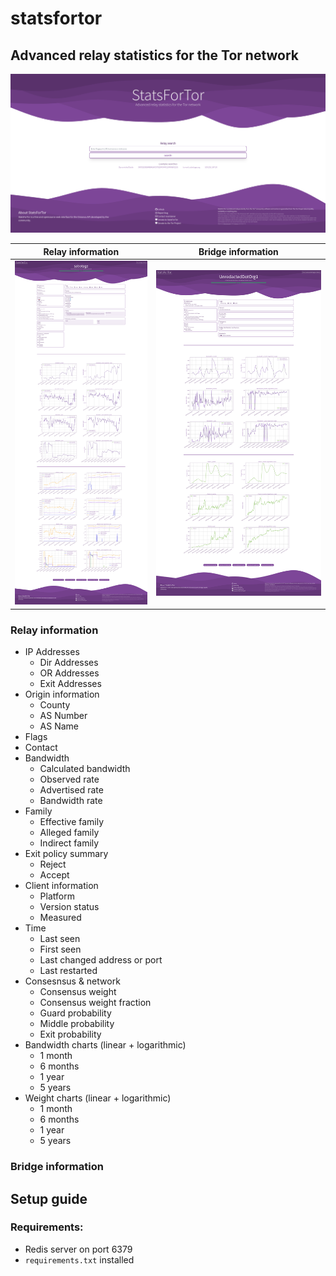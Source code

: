 # statsfortor
## Advanced relay statistics for the Tor network

![](/docs/img/index.png)

|   **Relay information**  |   **Bridge information**   |
|           :---:          |           :---:            |
| ![](/docs/img/relay.png) | ![](/docs/img/bridge.png)  |

### Relay information

- IP Addresses
  - Dir Addresses
  - OR Addresses
  - Exit Addresses
- Origin information
  - County
  - AS Number
  - AS Name
- Flags
- Contact
- Bandwidth
  - Calculated bandwidth
  - Observed rate
  - Advertised rate
  - Bandwidth rate
- Family
  - Effective family
  - Alleged family
  - Indirect family
- Exit policy summary
  - Reject
  - Accept
- Client information
  - Platform
  - Version status
  - Measured
- Time
  - Last seen
  - First seen
  - Last changed address or port
  - Last restarted
- Consesnsus & network
  - Consensus weight
  - Consensus weight fraction
  - Guard probability
  - Middle probability
  - Exit probability
- Bandwidth charts (linear + logarithmic)
  - 1 month
  - 6 months
  - 1 year
  - 5 years
- Weight charts (linear + logarithmic)
  - 1 month
  - 6 months
  - 1 year
  - 5 years

### Bridge information
 
## Setup guide

### Requirements:

- Redis server on port 6379
- `requirements.txt` installed


